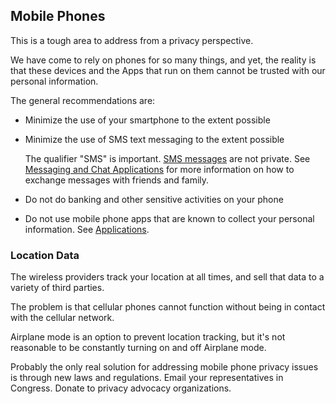 ## Mobile Phones

This is a tough area to address from a privacy perspective.

We have come to rely on phones for so many things, and yet, the reality is that these devices and the Apps that run on them cannot be trusted with our personal information.

The general recommendations are:

* Minimize the use of your smartphone to the extent possible

* Minimize the use of SMS text messaging to the extent possible

    The qualifier "SMS" is important.  [SMS messages](https://en.wikipedia.org/wiki/SMS) are not private.  See [Messaging and Chat Applications](applications.md#messaging-and-chat) for more information on how to exchange messages with friends and family.

* Do not do banking and other sensitive activities on your phone

* Do not use mobile phone apps that are known to collect your personal information.  See [Applications](applications.md).

### Location Data

The wireless providers track your location at all times, and sell that data to a variety of third parties.

The problem is that cellular phones cannot function without being in contact with the cellular network.

Airplane mode is an option to prevent location tracking, but it's not reasonable to be constantly turning on and off Airplane mode.

Probably the only real solution for addressing mobile phone privacy issues is through new laws and regulations.  Email your representatives in Congress.  Donate to privacy advocacy organizations.
